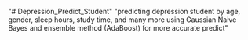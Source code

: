 "# Depression_Predict_Student" 
"predicting depression student by age, gender, sleep hours, study time, and many more using Gaussian Naive Bayes and ensemble method (AdaBoost) for more accurate predict" 
